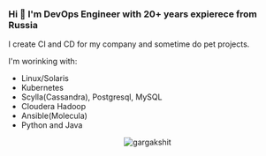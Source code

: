 ### Hi 👋 I'm DevOps Engineer with 20+ years expierece from Russia
I create CI and CD for my company and sometime do pet projects.

I'm worinking with: 
- Linux/Solaris
- Kubernetes
- Scylla(Cassandra), Postgresql, MySQL
- Cloudera Hadoop
- Ansible(Molecula)
- Python and Java


<p align="center"><img src="https://github-readme-stats-five-lyart.vercel.app/api?username=bearchik&show_icons=true" alt="gargakshit" /> </p>
